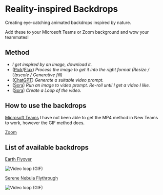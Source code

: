 # Reality-inspired Backdrops
Creating eye-catching animated backdrops inspired by nature.

Add these to your Microsoft Teams or Zoom background and wow your teammates!

## Method
- _I get inspired by an image, download it._
- ([Pixlr](https://pixlr.com)/[Flux](https://getimg.ai)) _Process the image to get it into the right format (Resize / Upscale / Generative fill)_
- ([ChatGPT](https://chatgpt.com/)) _Generate a suitable video prompt._
- ([Sora](https://sora.com/)) _Run an image to video prompt. Re-roll until I get a video I like._
- ([Sora](https://sora.com/)) _Create a Loop of the video._

## How to use the backdrops
[Microsoft Teams](https://lazyadmin.nl/office-365/microsoft-teams-animated-background/)
I have not been able to get the MP4 method in New Teams to work, however the GIF method does.

[Zoom](https://support.zoom.com/hc/en/article?id=zm_kb&sysparm_article=KB0060387)


## List of available backdrops
[Earth Flyover](./Earth-Flyover/readme.md)

![Video loop (GIF)](./Earth-Flyover/pettit-loop.gif)

[Serene Nebula Flythrough](./Serene-Nebula-Flythrough/readme.md)

![Video loop (GIF)](./Serene-Nebula-Flythrough/Serene-Nebula-Flythrough.gif)
